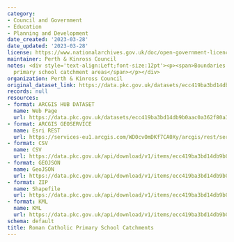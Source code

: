 ```yaml
---
category:
- Council and Government
- Education
- Planning and Development
date_created: '2023-03-28'
date_updated: '2023-03-28'
license: https://www.nationalarchives.gov.uk/doc/open-government-licence/version/3/
maintainer: Perth & Kinross Council
notes: <div style='text-align:Left;font-size:12pt'><p><span>Boundaries for Roman Catholic
  primary school catchment areas</span></p></div>
organization: Perth & Kinross Council
original_dataset_link: https://data.pkc.gov.uk/datasets/ecc419ba3bd14db9b0aac0a362f80a3d_6
records: null
resources:
- format: ARCGIS HUB DATASET
  name: Web Page
  url: https://data.pkc.gov.uk/datasets/ecc419ba3bd14db9b0aac0a362f80a3d_6
- format: ARCGIS GEOSERVICE
  name: Esri REST
  url: https://services-eu1.arcgis.com/WD0cvOmDKf7CA0Xy/arcgis/rest/services/Roman_Catholic_Primary_School_Catchments/FeatureServer/6
- format: CSV
  name: CSV
  url: https://data.pkc.gov.uk/api/download/v1/items/ecc419ba3bd14db9b0aac0a362f80a3d/csv?layers=6
- format: GEOJSON
  name: GeoJSON
  url: https://data.pkc.gov.uk/api/download/v1/items/ecc419ba3bd14db9b0aac0a362f80a3d/geojson?layers=6
- format: ZIP
  name: Shapefile
  url: https://data.pkc.gov.uk/api/download/v1/items/ecc419ba3bd14db9b0aac0a362f80a3d/shapefile?layers=6
- format: KML
  name: KML
  url: https://data.pkc.gov.uk/api/download/v1/items/ecc419ba3bd14db9b0aac0a362f80a3d/kml?layers=6
schema: default
title: Roman Catholic Primary School Catchments
---
```

